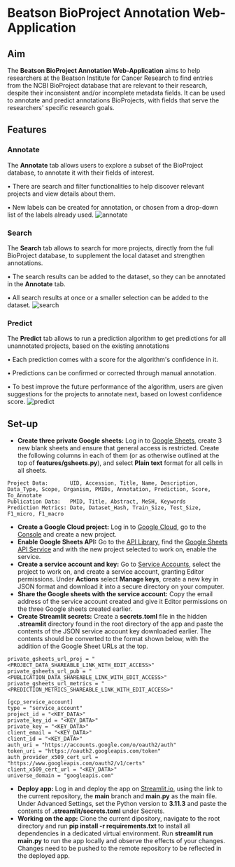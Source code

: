# Beatson BioProject Annotation Web-Application

## Aim
The **Beatson BioProject Annotation Web-Application** aims to help researchers at the Beatson Institute for Cancer Research to find entries from the NCBI BioProject database that are relevant to their research, despite their inconsistent and/or incomplete metadata fields. It can be used to annotate and predict annotations BioProjects, with fields that serve the researchers' specific research goals.

## Features
### Annotate
The **Annotate** tab allows users to explore a subset of the BioProject database, to annotate it with their fields of interest.

• There are search and filter functionalities to help discover relevant projects and view details about them.

• New labels can be created for annotation, or chosen from a drop-down list of the labels already used.
![annotate](https://github.com/stellaevat/beatson/assets/97710362/c14e52e3-ad15-4b7b-a73a-6f8806c8f818)

### Search
The **Search** tab allows to search for more projects, directly from the full BioProject database, to supplement the local dataset and strengthen annotations.

• The search results can be added to the dataset, so they can be annotated in the **Annotate** tab.

• All search results at once or a smaller selection can be added to the dataset.
![search](https://github.com/stellaevat/beatson/assets/97710362/8aad2675-67a0-4962-a5db-a9f660d6e88b)

### Predict
The **Predict** tab allows to run a prediction algorithm to get predictions for all unannotated projects, based on the existing annotations

• Each prediction comes with a score for the algorithm's confidence in it.

• Predictions can be confirmed or corrected through manual annotation.

• To best improve the future performance of the algorithm, users are given suggestions for the projects to annotate next, based on lowest confidence score.
![predict](https://github.com/stellaevat/beatson/assets/97710362/5852e3ab-6edb-4101-a7c3-7db2ab845439)
 
## Set-up

- **Create three private Google sheets:** Log in to [Google Sheets](https://sheets.google.com), create 3 new blank sheets and ensure that general access is restricted. Create the following columns in each of them (or as otherwise outlined at the top of **features/gsheets.py**), and select **Plain text** format for all cells in all sheets.

```
Project Data:       UID, Accession, Title, Name, Description, Data_Type, Scope, Organism, PMIDs, Annotation, Prediction, Score, To_Annotate
Publication Data:   PMID, Title, Abstract, MeSH, Keywords
Prediction Metrics: Date, Dataset_Hash, Train_Size, Test_Size, F1_micro, F1_macro
```

- **Create a Google Cloud project:** Log in to [Google Cloud](https://cloud.google.com), go to the [Console](https://console.cloud.google.com/welcome) and create a new project.
- **Enable Google Sheets API:** Go to the [API Library](https://console.cloud.google.com/apis/library), find the [Google Sheets API Service](https://console.cloud.google.com/apis/library/sheets.googleapis.com) and with the new project selected to work on, enable the service.
- **Create a service account and key:** Go to [Service Accounts](https://console.cloud.google.com/iam-admin/serviceaccounts), select the project to work on, and create a service account, granting Editor permissions. Under **Actions** select **Manage keys**, create a new key in JSON format and download it into a secure directory on your computer.
- **Share the Google sheets with the service account:** Copy the email address of the service account created and give it Editor permissions on the three Google sheets created earlier.
- **Create Streamlit secrets:** Create a **secrets.toml** file in the hidden **.streamlit** directory found in the root directory of the app and paste the contents of the JSON service account key downloaded earlier. The contents should be converted to the format shown below, with the addition of the Google Sheet URLs at the top.

```
private_gsheets_url_proj = "<PROJECT_DATA_SHAREABLE_LINK_WITH_EDIT_ACCESS>"
private_gsheets_url_pub = "<PUBLICATION_DATA_SHAREABLE_LINK_WITH_EDIT_ACCESS>"
private_gsheets_url_metrics = "<PREDICTION_METRICS_SHAREABLE_LINK_WITH_EDIT_ACCESS>"

[gcp_service_account]
type = "service_account"
project_id = "<KEY_DATA>"
private_key_id = "<KEY_DATA>"
private_key = "<KEY_DATA>"
client_email = "<KEY_DATA>"
client_id = "<KEY_DATA>"
auth_uri = "https://accounts.google.com/o/oauth2/auth"
token_uri = "https://oauth2.googleapis.com/token"
auth_provider_x509_cert_url = "https://www.googleapis.com/oauth2/v1/certs"
client_x509_cert_url = "<KEY_DATA>"
universe_domain = "googleapis.com"
```
- **Deploy app:** Log in and deploy the app on [Streamlit.io](https://share.streamlit.io/), using the link to the current repository, the **main** branch and **main.py** as the main file. Under Advanced Settings, set the Python version to **3.11.3** and paste the contents of **.streamlit/secrets.toml** under Secrets.
- **Working on the app:** Clone the current dipository, navigate to the root directory and run **pip install -r requirements.txt** to install all dependencies in a dedicated virtual environment. Run **streamlit run main.py** to run the app locally and observe the effects of your changes. Changes need to be pushed to the remote repository to be reflected in the deployed app.
